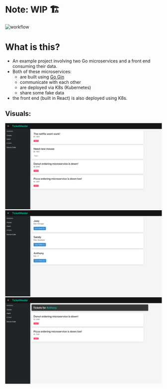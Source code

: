 # Note: WIP 🏗️

![workflow](https://github.com/CryptoRodeo/go_k8s_deployment/actions/workflows/workflow.yaml/badge.svg)

# What is this?
- An example project involving two Go microservices and a front end consuming their data.
- Both of these microservices:
    - are built using [Go Gin](https://github.com/gin-gonic/gin)
    - communicate with each other
    - are deployed via K8s (Kubernetes)
    - share some fake data
- the front end (built in React) is also deployed using K8s.

## Visuals:
![Tickets page](./readme_assets/vis_1.png)
![Users page](./readme_assets/vis_2.png)
![User Tickets page](./readme_assets/vis_3.png)

